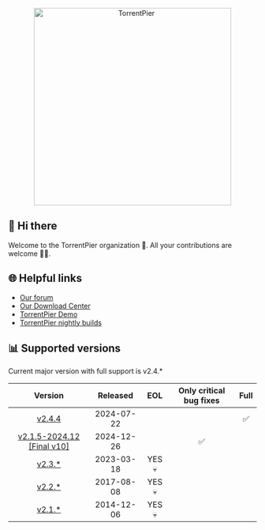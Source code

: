 <p align="center"><a href="https://torrentpier.com"><img src="https://torrentpier.com/styles/default/xenforo/bull-logo.svg" width="400px" alt="TorrentPier" /></a></p>

## 👋 Hi there

Welcome to the TorrentPier organization 🐂. All your contributions are welcome 👨‍💻.

## 🌐 Helpful links

- [Our forum](https://torrentpier.com/)
- [Our Download Center](https://get-torrentpier.duckdns.org/)
- [TorrentPier Demo](https://torrentpier.duckdns.org/)
- [TorrentPier nightly builds](https://nightly.link/torrentpier/torrentpier/workflows/build/master/TorrentPier)

## 📊 Supported versions

Current major version with full support is v2.4.*

|                                                 Version                                                  |  Released  |  EOL   | Only critical bug fixes | Full |
|:--------------------------------------------------------------------------------------------------------:|:----------:|:------:|:-----------------------:|:----:|
| [v2.4.4](https://github.com/torrentpier/torrentpier/releases/tag/v2.4.4) | 2024-07-22 | | | ✅ |
| [v2.1.5-2024.12 [Final v10]](https://github.com/torrentpier/torrentpier-lts/releases/tag/v2.1.5-2024.12) | 2024-12-26 |        |            ✅            |      |
|                 [v2.3.*](https://github.com/torrentpier/torrentpier/releases/tag/v2.3.1)                 | 2023-03-18 | YES 💀 |                         |      |
|                 [v2.2.*](https://github.com/torrentpier/torrentpier/releases/tag/v2.2.3)                 | 2017-08-08 | YES 💀 |                         |      |
|                 [v2.1.*](https://github.com/torrentpier/torrentpier/releases/tag/v2.1.5)                 | 2014-12-06 | YES 💀 |                         |      |
